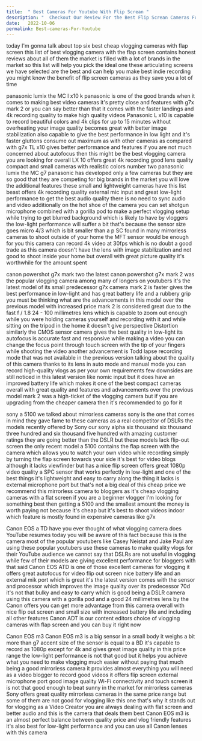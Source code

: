 ```yaml
---
title:  " Best Cameras For Youtube With Flip Screan "
description: "  Checkout Our Review For the Best Flip Screan Cameras For Youtubers"
date:   2022-10-06
permalink: Best-cameras-For-Youtube
---
```







today I'm gonna talk about top six best cheap vlogging cameras with flap screen this list of best vlogging camera with the flap screen  contains honest reviews about all of them the market is filled with a lot of brands in the market so this list will help you pick the ideal one these articulating screens we have selected are the best and can help you make best indie recording you might know the benefit of flip screen cameras as they save you a lot of time



 panasonic lumix the MC l x10 k panasonic is one of the good brands when it comes to making best video cameras it's pretty close and features with g7x mark 2 or you can say better than that it comes with the faster landings and 4k recording quality to make high quality videos Panasonic L x10 is capable to record beautiful colors and 4k clips for up to 15 minutes without overheating your image quality becomes great with better image stabilization also capable to give the best performance in low light and it's faster gluttons consume out maximum as with other cameras as compared with g7x TL x10 gives better performance and features if you are not much concerned about autofocus then this might be the best vlogging camera you are looking for overall LX 10 offers great 4k recording good lens quality compact and small cameras with realistic colors number two panasonic lumix the MC g7 panasonic has developed only a few cameras but they are so good that they are competing for big brands in the market you will love the additional features these small and lightweight cameras have this list beast offers 4k recording quality external mic input and great low-light performance to get the best audio quality there is no need to sync audio and video additionally on the hot shoe of the camera you can set shotgun microphone combined with a gorilla pod to make a perfect vlogging setup while trying to get blurred background which is likely to have by vloggers the low-light performance will suffer a bit that's because the sensor size goes micro 4/3 which is bit smaller than a p SC found in many mirrorless cameras to shoot outside of your home the MFT sensor would be enough for you this camera can record 4k video at 30fps which is no doubt a good trade as this camera doesn't have the lens with image stabilization and not good to shoot inside your home but overall with great picture quality it's worthwhile for the amount spent

canon powershot g7x mark two the latest canon powershot g7x mark 2 was the popular vlogging camera among many of longers on youtubers it's the latest model of its small predecessor g7x camera mark 2 is faster gives the best performance in low-light and has great battery life and a rubbery grip you must be thinking what are the advancements in this model over the previous model with increased price mark 2 is considered great due to the fast f / 1.8 24 - 100 millimetres lens which is capable to zoom out enough while you were holding cameras yourself and recording with it and while sitting on the tripod in the home it doesn't give perspective Distortion similarly the CMOS sensor camera gives the best quality in low-light its autofocus is accurate fast and responsive while making a video you can change the focus point through touch screen with the tip of your fingers while shooting the video another advancement is Todd lapse recording mode that was not available in the previous version talking about the quality of this camera thanks to its lens in auto mode and manual mode you can record high-quality vlogs as per your own requirements few downsides are still noticed in this latest version like nomic input but it does have an improved battery life which makes it one of the best compact cameras overall with great quality and features and advancements over the previous model mark 2 was a high-ticket of the vlogging camera but if you are upgrading from the cheaper camera then it's recommended to go for it


sony a 5100 we talked about mirrorless cameras sony is the one that comes in mind they gave fame to these cameras as a real competitor of DSLRs the models recently offered by Sony our sony alpha six thousand six thousand three hundred and six thousand five hundred with amazing customer ratings they are going better than the DSLR but these models lack flip-out screen the only recent model a 5100 contains the flap screen with the camera which allows you to watch your own video while recording simply by turning the flap screen towards your side it's best for video blogs although it lacks viewfinder but has a nice flip screen offers great 1080p video quality a SPC sensor that works perfectly in low-light and one of the best things it's lightweight and easy to carry along the thing it lacks is external microphone port but that's not a big deal of this cheap price we recommend this mirrorless camera to bloggers as it's cheap vlogging cameras with a flat screen if you are a beginner vlogger I'm looking for something best then getting a 5100 and the smallest amount the money is worth paying not because it's cheap but it's best to shoot videos indoor which feature is mostly found in expensive cameras like g7x

Canon EOS a TD  have you ever thought of what vlogging camera does YouTube resumes today you will be aware of this fact because this is the camera most of the popular youtubers like Casey Neistat and Jake Paul are using these popular youtubers use these cameras to make quality vlogs for their YouTube audience we cannot say that DSLRs are not useful in vlogging while few of their models are giving excellent performance for bloggers with that said Canon EOS ATD is one of those excellent cameras for vlogging it offers great autofocus for video flip out screen nice battery life and an external mik port which is great it's the latest version comes with the sensor and processor which improves the image quality over its predecessor 70d it's not that bulky and easy to carry which is good being a DSLR camera using this camera with a gorilla pod and a good 24 millimetres lens by the Canon offers you can get more advantage from this camera overall with nice flip out screen and small size with increased battery life and including all other features Canon ADT is our content editors choice of vlogging cameras with flap screen and you can buy it right now




 Canon EOS m3 Canon EOS m3 is a big sensor in a small body it weighs a bit more than g7 accent size of the sensor is equal to a BD it's capable to record as 1080p except for 4k and gives great image quality in this price range the low-light performance is not that good but it helps you achieve what you need to make vlogging much easier without paying that much being a good mirrorless camera it provides almost everything you will need as a video blogger to record good videos it offers flip screen external microphone port good image quality Wi-Fi connectivity and touch screen it is not that good enough to beat sunny in the market for mirrorless cameras Sony offers great quality mirrorless cameras in the same price range but some of them are not good for vlogging like this one that's why it stands out for vlogging as a Video Creator you are always dealing with flat screen and better audio and this is the camera that deals them best Canon EOS m3 is an almost perfect balance between quality price and vlog friendly features it's also best for low-light performance and you can use all Canon lenses with this camera
